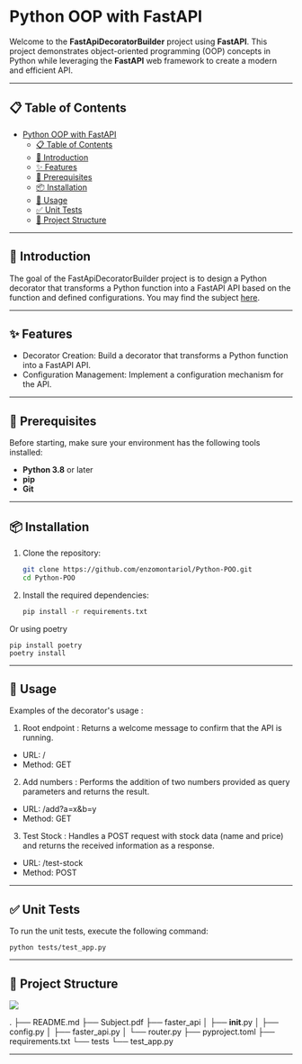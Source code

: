 # Python OOP with FastAPI

Welcome to the **FastApiDecoratorBuilder** project using **FastAPI**. This project demonstrates object-oriented programming (OOP) concepts in Python while leveraging the **FastAPI** web framework to create a modern and efficient API.

---

## 📋 Table of Contents

- [Python OOP with FastAPI](#python-oop-with-fastapi)
  - [📋 Table of Contents](#-table-of-contents)
  - [🌟 Introduction](#-introduction)
  - [✨ Features](#-features)
  - [🔧 Prerequisites](#-prerequisites)
  - [📦 Installation](#-installation)
  - [🚀 Usage](#-usage)
  - [✅ Unit Tests](#-unit-tests)
  - [📁 Project Structure](#-project-structure)
---

## 🌟 Introduction

The goal of the FastApiDecoratorBuilder project is to design a Python decorator that transforms a Python function into a FastAPI API based on the function and defined configurations.
You may find the subject [here](docs/Subject.pdf).

---

## ✨ Features

- Decorator Creation: Build a decorator that transforms a Python function into a FastAPI API.
- Configuration Management: Implement a configuration mechanism for the API.

---

## 🔧 Prerequisites

Before starting, make sure your environment has the following tools installed:

- **Python 3.8** or later
- **pip** 
- **Git** 

---

## 📦 Installation

1. Clone the repository:
   ```bash
   git clone https://github.com/enzomontariol/Python-POO.git
   cd Python-POO

2. Install the required dependencies:
    ```bash
    pip install -r requirements.txt
Or using poetry

    pip install poetry
    poetry install

---

## 🚀 Usage

Examples of the decorator's usage :

1. Root endpoint :  Returns a welcome message to confirm that the API is running.
- URL: /
- Method: GET

2. Add numbers : Performs the addition of two numbers provided as query parameters and returns the result.
- URL: /add?a=x&b=y
- Method: GET

3. Test Stock : Handles a POST request with stock data (name and price) and returns the received information as a response.
- URL: /test-stock
- Method: POST

---

## ✅ Unit Tests

To run the unit tests, execute the following command:

    python tests/test_app.py

---

## 📁 Project Structure

![](docs/file_tree.drawio.svg)

.
├── README.md
├── Subject.pdf
├── faster_api
│   ├── __init__.py
│   ├── config.py
│   ├── faster_api.py
│   └── router.py
├── pyproject.toml
├── requirements.txt
└── tests
    └── test_app.py

---






